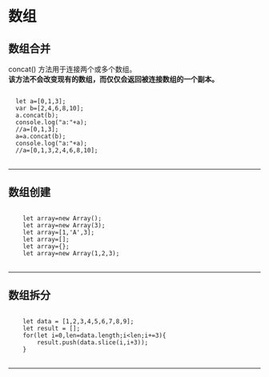 # 数组
## 数组合并
concat() 方法用于连接两个或多个数组。<br>
**该方法不会改变现有的数组，而仅仅会返回被连接数组的一个副本。**
<pre>
<code>
  let a=[0,1,3];
  var b=[2,4,6,8,10];
  a.concat(b);
  console.log("a:"+a);
  //a=[0,1,3];
  a=a.concat(b);
  console.log("a:"+a);
  //a=[0,1,3,2,4,6,8,10];
</code>
</pre>
---
## 数组创建
<pre>
<code>
	let array=new Array();
	let array=new Array(3);
	let array=[1,'A',3];
	let array=[];
	let array={};
	let array=new Array(1,2,3);
</code>
</pre>
---
## 数组拆分
<pre>
<code>
	let data = [1,2,3,4,5,6,7,8,9];
	let result = [];
	for(let i=0,len=data.length;i&lt;len;i+=3){
 		result.push(data.slice(i,i+3));
	}
</code>
</pre>
---
